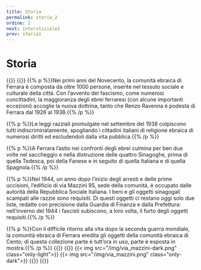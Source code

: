 ```yaml
---
title: Storia
permalink: storia_2
ordine: 2
next: interstiziale1
prev: storia1
---
```

# Storia
{{<row>}}
{{<column>}}
{{% p %}}Nei primi anni del Novecento, la comunità ebraica di Ferrara è composta da oltre 1000 persone, inserite nel tessuto sociale e culturale della città.
Con l’avvento del fascismo, come numerosi concittadini, la maggioranza degli ebrei ferraresi (con alcune importanti eccezioni) accoglie la nuova dottrina, tanto
che Renzo Ravenna è podestà di Ferrara dal 1926 al 1938.{{% /p %}}

{{% p %}}Le leggi razziali promulgate nel settembre del 1938 colpiscono tutti indiscriminatamente, spogliando i cittadini italiani di religione ebraica di numerosi diritti ed
escludendoli dalla vita pubblica.{{% /p %}}

{{% p %}}A Ferrara l’astio nei confronti degli ebrei culmina per ben due volte nel saccheggio e nella distruzione delle quattro Sinagoghe, prima di quella Tedesca, poi
della Fanese e in seguito di quella Italiana e di quella Spagnola.{{% /p %}}

{{% p %}}Nel 1944, un anno dopo l’inizio degli arresti e delle prime uccisioni, l’edificio di via Mazzini 95, sede della comunità, è occupato dalle autorità della Repubblica
Sociale Italiana. I beni e gli oggetti sinagogali scampati alle razzie sono requisiti.
Di questi oggetti ci restano oggi solo due liste, redatte con precisione dalla Guardia di Finanza e dalla Prefettura: nell’inverno del 1944 i fascisti subiscono, a
loro volta, il furto degli oggetti requisiti.{{% /p %}}

{{% p %}}Con il difficile ritorno alla vita dopo la seconda guerra mondiale, la comunità ebraica di Ferrara eredita gli oggetti della comunità ebraica di Cento; di questa
collezione parte è tutt’ora in uso, parte è esposta in mostra.{{% /p %}}
{{</column>}}
{{<column>}}
{{< img src="/img/via_mazzini-dark.png" class="only-light">}}
{{< img src="/img/via_mazzini.png" class="only-dark">}}
{{</column>}}
{{</row>}}